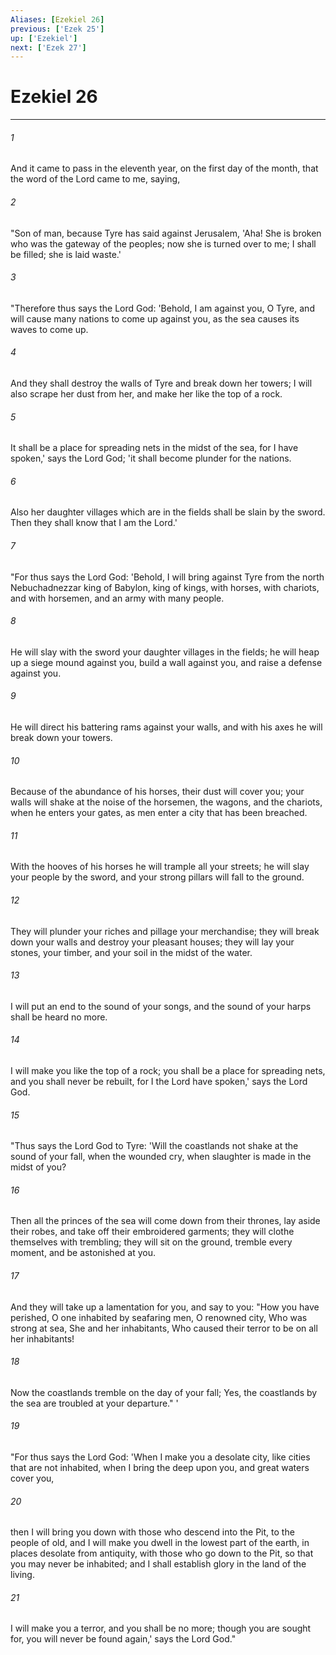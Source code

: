 ```yaml
---
Aliases: [Ezekiel 26]
previous: ['Ezek 25']
up: ['Ezekiel']
next: ['Ezek 27']
---
```

# Ezekiel 26

***


###### 1 
And it came to pass in the eleventh year, on the first day of the month, that the word of the Lord came to me, saying, 

###### 2 
"Son of man, because Tyre has said against Jerusalem, 'Aha! She is broken who was the gateway of the peoples; now she is turned over to me; I shall be filled; she is laid waste.' 

###### 3 
"Therefore thus says the Lord God: 'Behold, I am against you, O Tyre, and will cause many nations to come up against you, as the sea causes its waves to come up. 

###### 4 
And they shall destroy the walls of Tyre and break down her towers; I will also scrape her dust from her, and make her like the top of a rock. 

###### 5 
It shall be a place for spreading nets in the midst of the sea, for I have spoken,' says the Lord God; 'it shall become plunder for the nations. 

###### 6 
Also her daughter villages which are in the fields shall be slain by the sword. Then they shall know that I am the Lord.' 

###### 7 
"For thus says the Lord God: 'Behold, I will bring against Tyre from the north Nebuchadnezzar king of Babylon, king of kings, with horses, with chariots, and with horsemen, and an army with many people. 

###### 8 
He will slay with the sword your daughter villages in the fields; he will heap up a siege mound against you, build a wall against you, and raise a defense against you. 

###### 9 
He will direct his battering rams against your walls, and with his axes he will break down your towers. 

###### 10 
Because of the abundance of his horses, their dust will cover you; your walls will shake at the noise of the horsemen, the wagons, and the chariots, when he enters your gates, as men enter a city that has been breached. 

###### 11 
With the hooves of his horses he will trample all your streets; he will slay your people by the sword, and your strong pillars will fall to the ground. 

###### 12 
They will plunder your riches and pillage your merchandise; they will break down your walls and destroy your pleasant houses; they will lay your stones, your timber, and your soil in the midst of the water. 

###### 13 
I will put an end to the sound of your songs, and the sound of your harps shall be heard no more. 

###### 14 
I will make you like the top of a rock; you shall be a place for spreading nets, and you shall never be rebuilt, for I the Lord have spoken,' says the Lord God. 

###### 15 
"Thus says the Lord God to Tyre: 'Will the coastlands not shake at the sound of your fall, when the wounded cry, when slaughter is made in the midst of you? 

###### 16 
Then all the princes of the sea will come down from their thrones, lay aside their robes, and take off their embroidered garments; they will clothe themselves with trembling; they will sit on the ground, tremble every moment, and be astonished at you. 

###### 17 
And they will take up a lamentation for you, and say to you: "How you have perished, O one inhabited by seafaring men, O renowned city, Who was strong at sea, She and her inhabitants, Who caused their terror to be on all her inhabitants! 

###### 18 
Now the coastlands tremble on the day of your fall; Yes, the coastlands by the sea are troubled at your departure." ' 

###### 19 
"For thus says the Lord God: 'When I make you a desolate city, like cities that are not inhabited, when I bring the deep upon you, and great waters cover you, 

###### 20 
then I will bring you down with those who descend into the Pit, to the people of old, and I will make you dwell in the lowest part of the earth, in places desolate from antiquity, with those who go down to the Pit, so that you may never be inhabited; and I shall establish glory in the land of the living. 

###### 21 
I will make you a terror, and you shall be no more; though you are sought for, you will never be found again,' says the Lord God."
